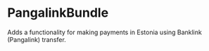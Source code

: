 PangalinkBundle
===============

Adds a functionality for making payments in Estonia using Banklink (Pangalink) transfer.
